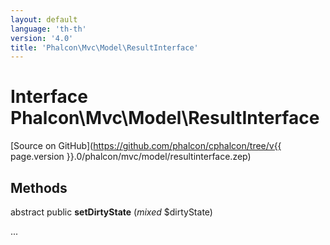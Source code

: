 ```yaml
---
layout: default
language: 'th-th'
version: '4.0'
title: 'Phalcon\Mvc\Model\ResultInterface'
---
```


# Interface **Phalcon\Mvc\Model\ResultInterface**

[Source on GitHub](https://github.com/phalcon/cphalcon/tree/v{{ page.version }}.0/phalcon/mvc/model/resultinterface.zep)

## Methods

abstract public **setDirtyState** (*mixed* $dirtyState)

...